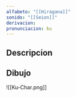 ```yaml
---
alfabeto: "[[Hiragana]]"
sonido: "[[Seion]]"
derivacion: 
pronunciacion: ku
---
```

## Descripcion

## Dibujo

![[Ku-Char.png]]